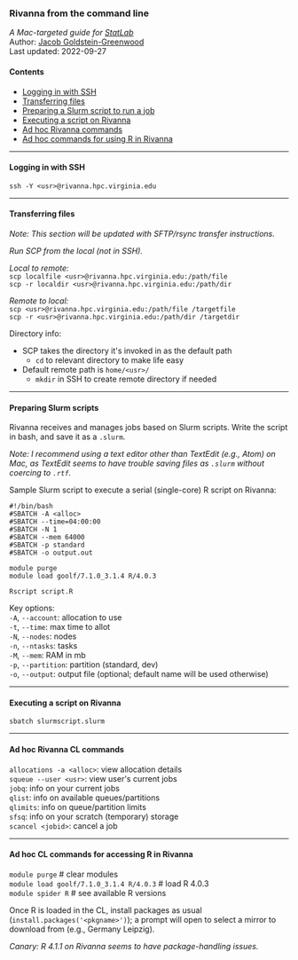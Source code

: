 ### Rivanna from the command line
_A Mac-targeted guide for [StatLab](https://data.library.virginia.edu/statlab/)_  
Author: [Jacob Goldstein-Greenwood](https://github.com/jacob-gg)  
Last updated: 2022-09-27  

#### Contents
- [Logging in with SSH](#logging-in-with-ssh)  
- [Transferring files](#transferring-files)  
- [Preparing a Slurm script to run a job](#preparing-slurm-scripts)  
- [Executing a script on Rivanna](#executing-a-script-on-rivanna)  
- [Ad hoc Rivanna commands](#ad-hoc-rivanna-cl-commands)  
- [Ad hoc commands for using R in Rivanna](#ad-hoc-cl-commands-for-accessing-r-in-rivanna)  

---
#### Logging in with SSH

`ssh -Y <usr>@rivanna.hpc.virginia.edu`

---
#### Transferring files

_Note: This section will be updated with SFTP/rsync transfer instructions._

_Run SCP from the local (not in SSH)._  

_Local to remote:_  
`scp localfile <usr>@rivanna.hpc.virginia.edu:/path/file`  
`scp -r localdir <usr>@rivanna.hpc.virginia.edu:/path/dir`

_Remote to local:_  
`scp <usr>@rivanna.hpc.virginia.edu:/path/file /targetfile`  
`scp -r <usr>@rivanna.hpc.virginia.edu:/path/dir /targetdir`

Directory info:
- SCP takes the directory it's invoked in as the default path
  - `cd` to relevant directory to make life easy
- Default remote path is `home/<usr>/`
  - `mkdir` in SSH to create remote directory if needed

---
#### Preparing Slurm scripts

Rivanna receives and manages jobs based on Slurm scripts. Write the script in bash, and save it as a `.slurm`.

_Note: I recommend using a text editor other than TextEdit (e.g., Atom) on Mac, as TextEdit seems to have trouble saving files as `.slurm` without coercing to `.rtf`._

Sample Slurm script to execute a serial (single-core) R script on Rivanna:
```
#!/bin/bash
#SBATCH -A <alloc>
#SBATCH --time=04:00:00
#SBATCH -N 1
#SBATCH --mem 64000
#SBATCH -p standard
#SBATCH -o output.out

module purge
module load goolf/7.1.0_3.1.4 R/4.0.3

Rscript script.R
```

Key options:  
`-A`, `--account`: allocation to use  
`-t`, `--time`: max time to allot  
`-N`, `--nodes`: nodes  
`-n`, `--ntasks`: tasks  
`-M`, `--mem`: RAM in mb  
`-p`, `--partition`: partition (standard, dev)  
`-o`, `--output`: output file (optional; default name will be used otherwise)

---
#### Executing a script on Rivanna

`sbatch slurmscript.slurm`

---
#### Ad hoc Rivanna CL commands

`allocations -a <alloc>`: view allocation details  
`squeue --user <usr>`: view user's current jobs  
`jobq`: info on your current jobs  
`qlist`: info on available queues/partitions  
`qlimits`: info on queue/partition limits  
`sfsq`: info on your scratch (temporary) storage  
`scancel <jobid>`: cancel a job  

---
#### Ad hoc CL commands for accessing R in Rivanna

`module purge` # clear modules  
`module load goolf/7.1.0_3.1.4 R/4.0.3` # load R 4.0.3  
`module spider R` # see available R versions  

Once R is loaded in the CL, install packages as usual (`install.packages('<pkgname>')`); a prompt will open to select a mirror to download from (e.g., Germany Leipzig).

_Canary: R 4.1.1 on Rivanna seems to have package-handling issues._
